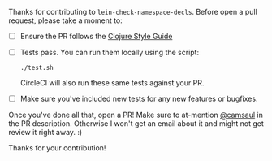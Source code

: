 Thanks for contributing to `lein-check-namespace-decls`. Before open a pull request, please take a moment to:

- [ ] Ensure the PR follows the [Clojure Style Guide](https://github.com/bbatsov/clojure-style-guide)
- [ ] Tests pass. You can run them locally using the script:

      ./test.sh

    CircleCI will also run these same tests against your PR.
- [ ] Make sure you've included new tests for any new features or bugfixes.

Once you've done all that, open a PR! Make sure to at-mention
[@camsaul](https://github.com/camsaul) in the PR description.
Otherwise I won't get an email about it and might not get review it
right away. :)

Thanks for your contribution!
